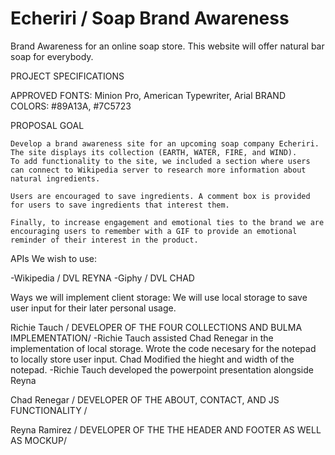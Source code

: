 
# Echeriri / Soap Brand Awareness


Brand Awareness for an online soap store.
This website will offer natural bar soap for everybody. 


PROJECT SPECIFICATIONS

APPROVED FONTS: Minion Pro, American Typewriter, Arial
BRAND COLORS: #89A13A, #7C5723

PROPOSAL GOAL

    Develop a brand awareness site for an upcoming soap company Echeriri. The site displays its collection (EARTH, WATER, FIRE, and WIND). 
    To add functionality to the site, we included a section where users can connect to Wikipedia server to research more information about natural ingredients.

    Users are encouraged to save ingredients. A comment box is provided for users to save ingredients that interest them. 
    
    Finally, to increase engagement and emotional ties to the brand we are encouraging users to remember with a GIF to provide an emotional reminder of their interest in the product.

APIs We wish to use:

-Wikipedia / DVL REYNA
-Giphy / DVL CHAD

Ways we will implement client storage:
We will use local storage to save user input for
their later personal usage.

Richie Tauch / DEVELOPER OF THE FOUR COLLECTIONS AND BULMA IMPLEMENTATION/
-Richie Tauch assisted Chad Renegar in the implementation of local storage. Wrote the code necesary for the notepad to locally store user input. Chad Modified the hieght and width of the notepad.
-Richie Tauch developed the powerpoint presentation alongside Reyna

Chad Renegar / DEVELOPER OF THE ABOUT, CONTACT, AND JS FUNCTIONALITY /

Reyna Ramirez / DEVELOPER OF THE THE HEADER AND FOOTER AS WELL AS MOCKUP/
